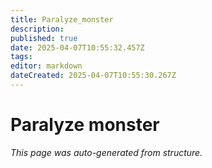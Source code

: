 ```yaml
---
title: Paralyze_monster
description: 
published: true
date: 2025-04-07T10:55:32.457Z
tags: 
editor: markdown
dateCreated: 2025-04-07T10:55:30.267Z
---
```


# Paralyze monster

*This page was auto-generated from structure.*
